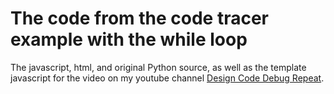# The code from the code tracer example with the while loop
The javascript, html, and original Python source, as well as the template javascript for the video on my youtube channel <a href="https://www.youtube.com/channel/UCd8ZAc9IpjNxDhBBHELJWtA">Design Code Debug Repeat</a>.
